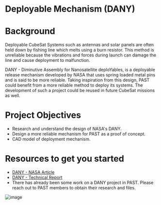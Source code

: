 # Deployable Mechanism (DANY)

# Background
Deployable CubeSat Systems such as antennas and solar panels are often held down by fishing line which melts using a burn 
resistor. This method is unreliable because the vibrations and forces during launch can damage the line and cause 
deployment to malfunction. 

DANY - Diminutive Assembly for Nanosatellite deploYables, is a deployable release mechanism developed by NASA that uses spring
loaded metal pins and is said to be more reliable. Taking inspiration from this design, PAST could benefit from a more reliable
method to deploy its systems. The development of such a project could be reused in future CubeSat missions as well.

# Project Objectives
- Research and understand the design of NASA's DANY.
- Design a more reliable mechanism for PAST as a proof of concept.
- CAD model of deployment mechanism.

# Resources to get you started
- [DANY - NASA Article](https://technology.nasa.gov/patent/GSC-TOPS-36)
- [DANY - Technical Report](https://ntrs.nasa.gov/citations/20170001254)
- There has already been some work on a DANY project in PAST. Please reach out to PAST members to obtain their research and files.

![image](https://github.com/user-attachments/assets/4160e24e-907c-40ec-b8b5-12ff913e44bf)

